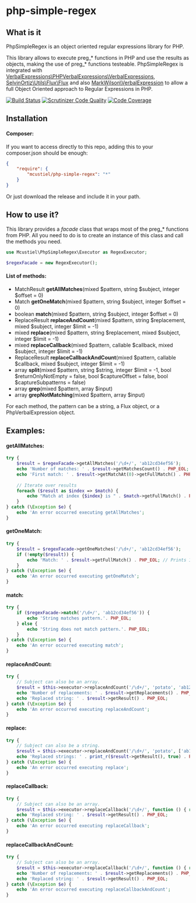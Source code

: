 # php-simple-regex

What is it
----------

PhpSimpleRegex is an object oriented regular expressions library for PHP.

This library allows to execute preg_* functions in PHP and use the results as objects, making the use of preg_* functions testeable. PhpSimpleRegex is integrated with [VerbalExpressions\PHPVerbalExpressions\VerbalExpressions](https://github.com/VerbalExpressions/PHPVerbalExpressions), [SelvinOrtiz\Utils\Flux\Flux](https://github.com/selvinortiz/flux) and also [MarkWilson\VerbalExpression](https://github.com/markwilson/VerbalExpressionsPhp) to allow a full Object Oriented approach to Regular Expressions in PHP.

[![Build Status](https://scrutinizer-ci.com/g/mcustiel/php-simple-regex/badges/build.png?b=master)](https://scrutinizer-ci.com/g/mcustiel/php-simple-regex/build-status/master)
[![Scrutinizer Code Quality](https://scrutinizer-ci.com/g/mcustiel/php-simple-regex/badges/quality-score.png?b=master)](https://scrutinizer-ci.com/g/mcustiel/php-simple-regex/?branch=master)
[![Code Coverage](https://scrutinizer-ci.com/g/mcustiel/php-simple-regex/badges/coverage.png?b=master)](https://scrutinizer-ci.com/g/mcustiel/php-simple-regex/?branch=master)

Installation
------------

#### Composer:

If you want to access directly to this repo, adding this to your composer.json should be enough:

```json
{
    "require": {
        "mcustiel/php-simple-regex": "*"
    }
}
```

Or just download the release and include it in your path.

How to use it?
--------------

This library provides a _facade_ class that wraps most of the preg_* functions from PHP. All you need to do is to create an instance of this class and call the methods you need.

```php
use Mcustiel\PhpSimpleRegex\Executor as RegexExecutor;

$regexFacade = new RegexExecutor();
```

#### List of methods:

* MatchResult __getAllMatches__(mixed $pattern, string $subject, integer $offset = 0)
* Match __getOneMatch__(mixed $pattern, string $subject, integer $offset = 0)
* boolean __match__(mixed $pattern, string $subject, integer $offset = 0)
* ReplaceResult __replaceAndCount__(mixed $pattern, string $replacement, mixed $subject, integer $limit = -1)
* mixed __replace__(mixed $pattern, string $replacement, mixed $subject, integer $limit = -1)
* mixed __replaceCallback__(mixed $pattern, callable $callback, mixed $subject, integer $limit = -1)
* ReplaceResult __replaceCallbackAndCount__(mixed $pattern, callable $callback, mixed $subject, integer $limit = -1)
* array __split__(mixed $pattern, string $string, integer $limit = -1, bool $returnOnlyNotEmpty = false, bool $captureOffset = false, bool $captureSubpatterns = false)
* array __grep__(mixed $pattern, array $input)
* array __grepNotMatching__(mixed $pattern, array $input)

For each method, the pattern can be a string, a Flux object, or a PhpVerbalExpression object.

Examples:
---------

#### getAllMatches:

```php
try {
    $result = $regexFacade->getAllMatches('/\d+/', 'ab12cd34ef56');
    echo 'Number of matches: ' . $result->getMatchesCount() . PHP_EOL; // Prints 3
    echo 'First match: ' . $result->getMatchAt(0)->getFullMatch() . PHP_EOL; // Prints 12
    
    // Iterate over results
    foreach ($result as $index => $match) {
        echo "Match at index {$index} is " . $match->getFullMatch() . PHP_EOL; 
    }
} catch (\Exception $e) {
    echo 'An error occurred executing getAllMatches';
}
```

#### getOneMatch:

```php
try {
    $result = $regexFacade->getOneMatches('/\d+/', 'ab12cd34ef56');
    if (!empty($result)) {
        echo 'Match: ' . $result->getFullMatch() . PHP_EOL; // Prints 12
    }
} catch (\Exception $e) {
    echo 'An error occurred executing getOneMatch';
}
```

#### match:

```php
try {
    if ($regexFacade->match('/\d+/', 'ab12cd34ef56')) {
        echo 'String matches pattern.'. PHP_EOL;
    } else {
        echo 'String does not match pattern.'. PHP_EOL;
    }
} catch (\Exception $e) {
    echo 'An error occurred executing match';
}
```

#### replaceAndCount:

```php
try {
    // Subject can also be an array.
    $result = $this->executor->replaceAndCount('/\d+/', 'potato', 'ab12cd34ef56');
    echo 'Number of replacements: ' . $result->getReplacements() . PHP_EOL;
    echo 'Replaced string: ' . $result->getResult() . PHP_EOL;
} catch (\Exception $e) {
    echo 'An error occurred executing replaceAndCount';
}
```

#### replace:

```php
try {
    // Subject can also be a string.
    $result = $this->executor->replaceAndCount('/\d+/', 'potato', ['ab12cd34ef56', 'ab12cd78ef90']);
    echo 'Replaced strings: ' . print_r($result->getResult(), true) . PHP_EOL;
} catch (\Exception $e) {
    echo 'An error occurred executing replace';
}
```

#### replaceCallback:

```php
try {
    // Subject can also be an array.
    $result = $this->executor->replaceCallback('/\d+/', function () { return 'potato'; }, 'ab12cd34ef56');
    echo 'Replaced string: ' . $result->getResult() . PHP_EOL;
} catch (\Exception $e) {
    echo 'An error occurred executing replaceCallback';
}
```

#### replaceCallbackAndCount:

```php
try {
    // Subject can also be an array.
    $result = $this->executor->replaceCallback('/\d+/', function () { return 'potato'; }, 'ab12cd34ef56');
    echo 'Number of replacements: ' . $result->getReplacements() . PHP_EOL;
    echo 'Replaced string: ' . $result->getResult() . PHP_EOL;
} catch (\Exception $e) {
    echo 'An error occurred executing replaceCallbackAndCount';
}
```
